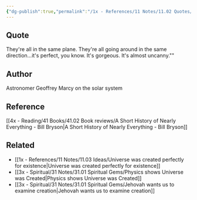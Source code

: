 ```yaml
---
{"dg-publish":true,"permalink":"/1x - References/11 Notes/11.02 Quotes/Solar system is perfect. Gorgeous. Its almost uncanny - Geoffrey Marcy/","title":"Solar system is perfect. Gorgeous. Its almost uncanny - Geoffrey Marcy","noteIcon":"","created":"2023-08-29T17:21:58.171+03:00","updated":"2024-02-14T20:18:39.202+03:00"}
---
```



## Quote
They're all in the same plane. They're all going around in the same direction...it's perfect, you know. It's gorgeous. It's almost uncanny.""

## Author
Astronomer Geoffrey Marcy on the solar system

## Reference
[[4x - Reading/41 Books/41.02 Book reviews/A Short History of Nearly Everything - Bill Bryson\|A Short History of Nearly Everything - Bill Bryson]]

## Related
- [[1x - References/11 Notes/11.03 Ideas/Universe was created perfectly for existence\|Universe was created perfectly for existence]]
- [[3x - Spiritual/31 Notes/31.01 Spiritual Gems/Physics shows Universe was Created\|Physics shows Universe was Created]]
- [[3x - Spiritual/31 Notes/31.01 Spiritual Gems/Jehovah wants us to examine creation\|Jehovah wants us to examine creation]]